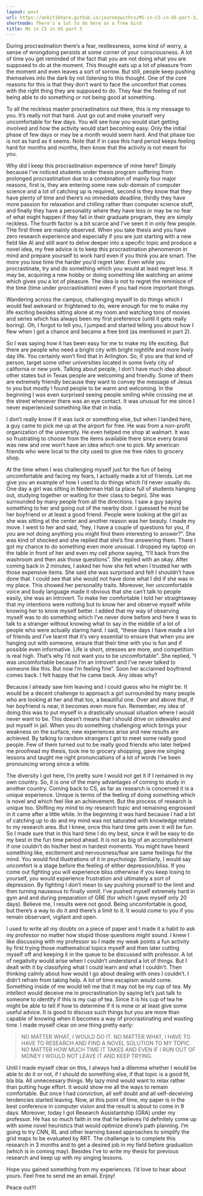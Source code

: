 ```yaml
---
layout: post
url: https://ankit1khare.github.io/journeywithcs/MS-in-CS-in-US-part-3/
shortnode: There's a lot to do here as a free bird
title: Ms in CS in US part 3
---
```


During procrastination there’s a fear, restlessness, some kind of worry, a sense of wrongdoing persists at some corner of your consciousness. A lot of time you get reminded of the fact that you are not doing what you are supposed to do at the moment. This thought eats up a lot of pleasure from the moment and even leaves a sort of sorrow. But still, people keep pushing themselves into the dark by not listening to this thought. One of the core reasons for this is that they don’t want to face the uncomfort that comes with the right thing they are supposed to do. They fear the feeling of not being able to do something or not being good at something. 

To all the reckless master procrastinators out there, this is my message to you. It’s really not that hard. Just go out and make yourself very uncomfortable for few days. You will see how you would start getting involved and how the activity would start becoming easy. Only the initial phase of few days or may be a month would seem hard. And that phase too is not as hard as it seems. Note that if in case this hard period keeps feeling hard for months and months, then know that the activity is not meant for you. 

Why did I keep this procrastination experience of mine here? Simply because I’ve noticed students under thesis program suffering from prolonged procrastination due to a combination of mainly four major reasons, first is, they are entering some new sub-domain of computer science and a lot of catching up is required, second is they know that they have plenty of time and there’s no immediate deadline, thirdly they have more passion for relaxation and chilling rather than computer science stuff, and finally they have a personality where they have less or may be no fear of what might happen if they fail in their graduate program, they are simply reckless. The fourth factor is a bit scarce and I’ve seen it in only few people. THe first three are mainly observed. When you take thesis and you have zero research experience and especially if you are just starting with a new field like AI and still want to delve deeper into a specific topic and produce a novel idea, my free advice is to keep this procrastination phenomenon in mind and prepare yourself to work hard even if you think you are smart. The more you lose time the harder you’d regret later. Even while you procrastinate, try and do something which you would at least regret less. It may be, acquiring a new hobby or doing something like watching an anime which gives you a lot of pleasure. The idea is not to regret the reminisce of the time (time under procrastination) even if you had more important things.  

Wandering across the campus, challenging myself to do things which I would feel awkward or frightened to do, were enough for me to make my life exciting besides sitting alone at my room and watching tons of movies and series which has always been my first preference (until it gets really boring). Oh, I forgot to tell you, I jumped and started telling you about how I flew when I got a chance and became a free bird (as mentioned in part 2).

So I was saying how it has been easy for me to make my life exciting. But there are people who need a bright city with bright nightlife and more lively day life. You certainly won’t find that in Arlington. So, if you are that kind of person, target some other universities located in some lively city of california or new york. Talking about people, I don’t have much idea about other states but in Texas people are welcoming and friendly. Some of them are extremely friendly because they want to convey the message of Jesus to you but mostly I found people to be warm and welcoming. In the beginning I was even surprised seeing people smiling while crossing me at the street whenever there was an eye contact. It was unusual for me since I never experienced something like that in India. 

I don’t really know if it was luck or something else, but when I landed here, a guy came to pick me up at the airport for free. He was from a non-profit organization of the university. He even helped me shop at walmart. It was so frustrating to choose from the items available there since every brand was new and one won’t have an idea which one to pick. My american friends who were local to the city used to give me free rides to grocery shop. 

At the time when I was challenging myself just for the fun of being uncomfortable and facing my fears, I actually made a lot of friends. Let me give you an example of how I used to do things which I’d never usually do. One day a girl was sitting in Nederman Hall (a place full of students hanging out, studying together or waiting for their class to begin). She was surrounded by many people from all the directions. I saw a guy saying something to her and going out of the nearby door. I guessed he must be her boyfriend or at least a good friend. People were looking at the girl as she was sitting at the center and another reason was her beauty. I made my move. I went to her and said, “hey, I have a couple of questions for you, if you are not doing anything you might find them interesting to answer?”. She was kind of shocked and she replied that she’s fine answering them. There I got my chance to do something even more unusual. I dropped my laptop on the table in front of her and even my cell phone saying, “I’ll back from the washroom and then ask those questions”. She replied with an okay. After coming back in 2 minutes, I asked her how she felt when I trusted her with those expensive items. She said she was surprised and felt I shouldn’t have done that. I could see that she would not have done what I did if she was in my place. This showed her personality traits. Moreover, her uncomfortable voice and body language made it obvious that she can’t talk to people easily, she was an introvert. To make her comfortable I told her straightaway that my intentions were nothing but to know her and observe myself while knowing her to know myself better. I added that my way of observing myself was to do something which I’ve never done before and here it was to talk to a stranger without knowing what to say in the middle of a lot of people who were actually staring hard. I said, “these days I have made a lot of friends and I’ve learnt that it’s very essential to ensure that when you are hanging out with someone, ensure that their time with you is fun and if possible even informative. Life is short, stresses are more, and competition is real high. That’s why I’d not want you to be uncomfortable”. She replied, “I was uncomfortable because I’m an introvert and I’ve never talked to someone like this. But now I’m feeling fine”. Soon her acclaimed boyfriend comes back. I felt happy that he came back. Any ideas why? 

Because I already saw him leaving and I could guess who he might be. It would be a decent challenge to approach a girl surrounded by many people who are looking at her and that too, a beautiful one. Over and above that, if her boyfriend is near, it becomes even more fun. Remember, my idea of doing this was to put myself in a drastically unusual situation where I would never want to be. This doesn’t means that I should drive on sidewalks and put myself in jail. When you do something challenging which brings your weakness on the surface, new experiences arise and new results are achieved. By talking to random strangers I got to meet some really good people. Few of them turned out to be really good friends who later helped me proofread my thesis, took me to grocery shopping, gave me singing lessons and taught me right pronunciations of a lot of words I’ve been pronouncing wrong since a while.     

The diversity I got here, I’m pretty sure I would not get it if I remained in my own country. So, it is one of the many advantages of coming to study in another country. Coming back to CS, as far as research is concerned it is a unique experience. Unique is terms of the feeling of doing something which is novel and which feel like an achievement. But the process of research is unique too. Shifting my mind to my research topic and remaining engrossed in it came after a little while. In the beginning it was hard because I had a lot of catching up to do and my mind was not saturated with knowledge related to my research area. But I knew, once this hard time gets over it will be fun. So I made sure that in this hard time I do my best, since it will be easy to do my best in the fun time period ahead. It is not as big of an accomplishment if one  couldn’t do his/her best in hardest moments. You might have heard something like, excitement and nervousness/fear are same feelings for the mind. You would find illustrations of it in psychology. Similarly, I would say uncomfort is a stage before the feeling of either depression/bliss. If you come out fighting you will experience bliss otherwise if you keep losing to yourself, you would experience frustration and ultimately a sort of depression. By fighting I don’t mean to say pushing yourself to the limit and then turning nauseous to finally vomit. I’ve pushed myself extremely hard in gym and and during preparation of GRE (for which I gave myself only 20 days). Believe me, I results were not good. Being uncomfortable is good, but there’s a way to do it and there’s a limit to it. It would come to you if you remain observant, vigilant and open. 

I used to write all my doubts on a piece of paper and I made it a habit to ask my professor no matter how stupid those questions might sound. I knew I like discussing with my professor so I made my weak points a fun activity by first trying those mathematical topics myself and then later cutting myself off and keeping it in the queue to be discussed with professor. A lot of negativity would arise when I couldn’t understand a lot of things. But I dealt with it by classifying what I could learn and what I couldn't. Then thinking calmly about how would I go about dealing with ones I couldn’t. I didn’t refrain from taking help. A lot of time escapism would come. Something inside of me would tell me that it may not be  my cup of tea. My intellect would deceive me in procrastination by saying let’s just talk to someone to identify if this is my cup of tea. Since it is his cup of tea he might be able to tell if how to determine if it is mine or at least give some useful advice. It is good to discuss such things but you are more than capable of knowing when it becomes a way of procrastinating and wasting time. I made myself clear on one thing pretty early:

> NO MATTER WHAT, I WOULD DO IT. NO MATTER WHAT, I HAVE TO HAVE TO RESEARCH AND FIND A NOVEL SOLUTION TO MY TOPIC. NO MATTER HOW MUCH TIME IT TAKES AND EVEN IF I RUN OUT OF MONEY I WOULD NOT LEAVE IT AND KEEP TRYING.  

Until I made myself clear on this, I always had a dilemma whether I would be able to do it or not, if I should do something else, if that topic is a good fit, bla bla. All unnecessary things. My lazy mind would want to relax rather than putting huge effort. It would show me all the ways to remain comfortable. But once I had conviction, all self doubt and all self-deceiving tendencies started leaving. Now, at this point of time, my paper is in the best conference in computer vision and the result is about to come in 9 days. Moreover, today I got Research Assistantship (GRA) under my professor. He has so much faith in me that he believes I’d definitely come up with some novel heuristics that would optimize drone’s path planning. I’m going to try CNN, RL and other learning based approaches to simplify the grid maps to be evaluated by RRT. The challenge is to complete this research in 3 months and to get a desired job in my field before graduation (which is in coming may). Besides I’ve to write my thesis for previous research and keep up with my singing lessons. 

Hope you gained something from my experiences. I’d love to hear about yours. Feel free to send me an email. Enjoy!

Peace out!!!
